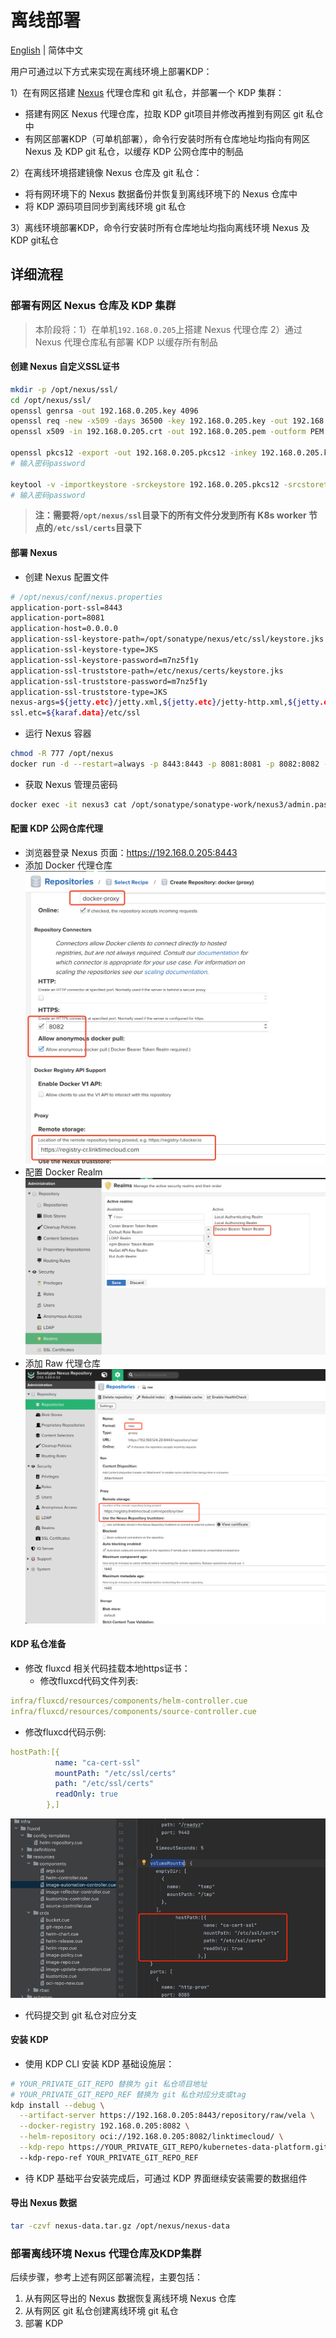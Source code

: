 # 离线部署

[English](../../en/getting-started/offline-install.md) | 简体中文

用户可通过以下方式来实现在离线环境上部署KDP：

1）在有网区搭建 [Nexus](https://help.sonatype.com/en/sonatype-nexus-repository.html) 代理仓库和 git 私仓，并部署一个 KDP 集群：
* 搭建有网区 Nexus 代理仓库，拉取 KDP git项目并修改再推到有网区 git 私仓中
* 有网区部署KDP（可单机部署），命令行安装时所有仓库地址均指向有网区 Nexus 及 KDP git 私仓，以缓存 KDP 公网仓库中的制品

2）在离线环境搭建镜像 Nexus 仓库及 git 私仓：
* 将有网环境下的 Nexus 数据备份并恢复到离线环境下的 Nexus 仓库中
* 将 KDP 源码项目同步到离线环境 git 私仓

3）离线环境部署KDP，命令行安装时所有仓库地址均指向离线环境 Nexus 及KDP git私仓

## 详细流程

### 部署有网区 Nexus 仓库及 KDP 集群
> 本阶段将：1）在单机`192.168.0.205`上搭建 Nexus 代理仓库 2）通过 Nexus 代理仓库私有部署 KDP 以缓存所有制品

#### 创建 Nexus 自定义SSL证书
```bash
mkdir -p /opt/nexus/ssl/
cd /opt/nexus/ssl/
openssl genrsa -out 192.168.0.205.key 4096
openssl req -new -x509 -days 36500 -key 192.168.0.205.key -out 192.168.0.205.crt -subj "/C=CN/ST=Wuhan/L=Wuhan/O=linktimecloud/OU=registry/CN=192.168.0.205" -addext "subjectAltName = IP:192.168.0.205"
openssl x509 -in 192.168.0.205.crt -out 192.168.0.205.pem -outform PEM

openssl pkcs12 -export -out 192.168.0.205.pkcs12 -inkey 192.168.0.205.key -in 192.168.0.205.crt
# 输入密码password

keytool -v -importkeystore -srckeystore 192.168.0.205.pkcs12 -srcstoretype PKCS12 -destkeystore 192.168.0.205.jks -deststoretype JKS
# 输入密码password
```
> **注：需要将`/opt/nexus/ssl`目录下的所有文件分发到所有 K8s worker 节点的`/etc/ssl/certs`目录下**

#### 部署 Nexus
* 创建 Nexus 配置文件
```bash
# /opt/nexus/conf/nexus.properties
application-port-ssl=8443
application-port=8081
application-host=0.0.0.0
application-ssl-keystore-path=/opt/sonatype/nexus/etc/ssl/keystore.jks
application-ssl-keystore-type=JKS
application-ssl-keystore-password=m7nz5f1y
application-ssl-truststore-path=/etc/nexus/certs/keystore.jks
application-ssl-truststore-password=m7nz5f1y
application-ssl-truststore-type=JKS
nexus-args=${jetty.etc}/jetty.xml,${jetty.etc}/jetty-http.xml,${jetty.etc}/jetty-https.xml,${jetty.etc}/jetty-requestlog.xml
ssl.etc=${karaf.data}/etc/ssl
```
* 运行 Nexus 容器
```bash
chmod -R 777 /opt/nexus
docker run -d --restart=always -p 8443:8443 -p 8081:8081 -p 8082:8082 --name nexus3 -v /opt/nexus/nexus-data:/nexus-data -v /opt/nexus/ssl/192.168.0.205.jks:/opt/sonatype/nexus/etc/ssl/keystore.jks -v /opt/nexus/conf/nexus.properties:/opt/sonatype/nexus/etc/nexus-default.properties sonatype/nexus3
```
* 获取 Nexus 管理员密码
```bash
docker exec -it nexus3 cat /opt/sonatype/sonatype-work/nexus3/admin.password
```
#### 配置 KDP 公网仓库代理
* 浏览器登录 Nexus 页面：https://192.168.0.205:8443
* 添加 Docker 代理仓库
![添加docker代理仓库](images/nexus-docker-proxy.png)
* 配置 Docker Realm
![配置docker ralm](images/nexus-realms.png)
* 添加 Raw 代理仓库
![添加raw代理仓库](images/nexus-raw.png)

#### KDP 私仓准备
* 修改 fluxcd 相关代码挂载本地https证书：
  * 修改fluxcd代码文件列表:
```yaml
infra/fluxcd/resources/components/helm-controller.cue
infra/fluxcd/resources/components/source-controller.cue
```
  * 修改fluxcd代码示例:
```yaml
hostPath:[{
          name: "ca-cert-ssl"
          mountPath: "/etc/ssl/certs"
          path: "/etc/ssl/certs"
          readOnly: true
        },]
```
![volumeMounts资源添加https证书挂载](images/fluxcd-update.png)
* 代码提交到 git 私仓对应分支

#### 安装 KDP 
* 使用 KDP CLI 安装 KDP 基础设施层：
```bash
# YOUR_PRIVATE_GIT_REPO 替换为 git 私仓项目地址
# YOUR_PRIVATE_GIT_REPO_REF 替换为 git 私仓对应分支或tag
kdp install --debug \
  --artifact-server https://192.168.0.205:8443/repository/raw/vela \
  --docker-registry 192.168.0.205:8082 \
  --helm-repository oci://192.168.0.205:8082/linktimecloud/ \
  --kdp-repo https://YOUR_PRIVATE_GIT_REPO/kubernetes-data-platform.git
  --kdp-repo-ref YOUR_PRIVATE_GIT_REPO_REF
```
* 待 KDP 基础平台安装完成后，可通过 KDP 界面继续安装需要的数据组件

#### 导出 Nexus 数据
```bash
tar -czvf nexus-data.tar.gz /opt/nexus/nexus-data
```

### 部署离线环境 Nexus 代理仓库及KDP集群

后续步骤，参考上述有网区部署流程，主要包括：
1. 从有网区导出的 Nexus 数据恢复离线环境 Nexus 仓库
2. 从有网区 git 私仓创建离线环境 git 私仓
3. 部署 KDP